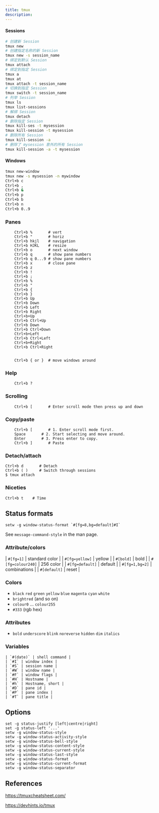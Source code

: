 ```yaml
---
title: tmux
description:
---
```



#### Sessions
```bash
# 创建新 Session
tmux new 
# 创建指定名称的新 Session
tmux new -s session_name
# 绑定到默认 Session
tmux attach
# 绑定到指定 Session
tmux a
tmux at
tmux attach -t session_name
# 切换到指定 Session
tmux switch -t session_name
# 列举 Session
tmux ls
tmux list-sessions
# 解绑 Session
tmux detach
# 删除指定 Session
tmux kill-ses -t mysession
tmux kill-session -t mysession
# 删除所有 Session
tmux kill-session -a
# 删除了 mysession 意外的所有 Session
tmux kill-session -a -t mysession
```

#### Windows

```bash
tmux new-window
tmux new -s mysession -n mywindow
Ctrl+b c
Ctrl+b ,
Ctrl+b &
Ctrl+b p
Ctrl+b b
Ctrl+b n
Ctrl+b 0..9
```

### Panes
```
    Ctrl+b %       # vert
    Ctrl+b "       # horiz
    Ctrl+b hkjl    # navigation
    Ctrl+b HJKL    # resize
    Ctrl+b o       # next window
    Ctrl+b q       # show pane numbers
    Ctrl+b q 0...9 # show pane numbers
    Ctrl+b x       # close pane
    Ctrl+b z       
    Ctrl+b !       
    Ctrl+b ;
    Ctrl+b %
    Ctrl+b "
    Ctrl+b {
    Ctrl+b }
    Ctrl+b Up
    Ctrl+b Down
    Ctrl+b Left
    Ctrl+b Right
    Ctrl+b+Up
    Ctrl+b Ctrl+Up
    Ctrl+b Down
    Ctrl+b Ctrl+Down
    Ctrl+b+Left
    Ctrl+b Ctrl+Left
    Ctrl+b+Right
    Ctrl+b Ctrl+Right


    Ctrl+b { or }  # move windows around
```


### Help
```
    Ctrl+b ?
```
### Scrolling
```
    Ctrl+b [       # Enter scroll mode then press up and down
```
### Copy/paste
```
    Ctrl+b [       # 1. Enter scroll mode first.
    Space       # 2. Start selecting and move around.
    Enter       # 3. Press enter to copy.
    Ctrl+b ]       # Paste
```

### Detach/attach

    Ctrl+b d       # Detach
    Ctrl+b ( )     # Switch through sessions
    $ tmux attach

### Niceties

    Ctrl+b t    # Time

## Status formats

```
setw -g window-status-format `#[fg=8,bg=default]#I`
```

See `message-command-style` in the man page.

### Attribute/colors

| `#[fg=1]` | standard color |
| `#[fg=yellow]` | yellow |
| `#[bold]` | bold |
| `#[fg=colour240]` | 256 color |
| `#[fg=default]` | default |
| `#[fg=1,bg=2]` | combinations |
| `#[default]` | reset |

### Colors

 * `black` `red` `green` `yellow` `blue` `magenta` `cyan` `white`
 * `brightred` (and so on)
 * `colour0` ... `colour255`
 * `#333` (rgb hex)

### Attributes

 * `bold` `underscore` `blink` `noreverse` `hidden` `dim` `italics`

### Variables
```
| `#(date)` | shell command |
| `#I` | window index |
| `#S` | session name |
| `#W` | window name |
| `#F` | window flags |
| `#H` | Hostname |
| `#h` | Hostname, short |
| `#D` | pane id |
| `#P` | pane index |
| `#T` | pane title |
```

## Options

```
set -g status-justify [left|centre|right]
set -g status-left '...'
setw -g window-status-style
setw -g window-status-activity-style
setw -g window-status-bell-style
setw -g window-status-content-style
setw -g window-status-current-style
setw -g window-status-last-style
setw -g window-status-format
setw -g window-status-current-format
setw -g window-status-separator
```

## References

https://tmuxcheatsheet.com/

https://devhints.io/tmux

